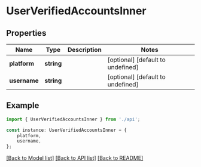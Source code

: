 # UserVerifiedAccountsInner


## Properties

Name | Type | Description | Notes
------------ | ------------- | ------------- | -------------
**platform** | **string** |  | [optional] [default to undefined]
**username** | **string** |  | [optional] [default to undefined]

## Example

```typescript
import { UserVerifiedAccountsInner } from './api';

const instance: UserVerifiedAccountsInner = {
    platform,
    username,
};
```

[[Back to Model list]](../README.md#documentation-for-models) [[Back to API list]](../README.md#documentation-for-api-endpoints) [[Back to README]](../README.md)
